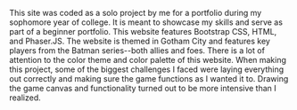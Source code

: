 This site was coded as a solo project by me for a portfolio during my sophomore year of college. It is meant to showcase my skills and serve as part of a beginner portfolio. This website features Bootstrap CSS, HTML, and Phaser.JS.
The website is themed in Gotham City and features key players from the Batman series--both allies and foes. There is a lot of attention to the color theme and color palette of this website.
When making this project, some of the biggest challenges I faced were laying everything out correctly and making sure the game functions as I wanted it to. Drawing the game canvas and functionality turned out to be more intensive than I realized.
